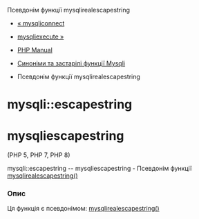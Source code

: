 Псевдонім функції mysqlirealescapestring

-   [« mysqliconnect](function.mysqli-connect.html)
    
-   [mysqliexecute »](function.mysqli-execute.html)
    
-   [PHP Manual](index.md)
    
-   [Синоніми та застарілі функції Mysqli](ref.mysqli.md)
    
-   Псевдонім функції mysqlirealescapestring
    

# mysqli::escapestring

# mysqliescapestring

(PHP 5, PHP 7, PHP 8)

mysqli::escapestring -- mysqliescapestring - Псевдонім функції [mysqlirealescapestring()](mysqli.real-escape-string.html)

### Опис

Ця функція є псевдонімом: [mysqlirealescapestring()](mysqli.real-escape-string.html)